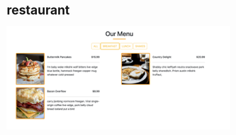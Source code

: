 # restaurant

![alt text](https://github.com/Ruchaparab/restaurant/blob/master/Screenshot%202021-06-09%20at%201.22.52%20PM.png)
